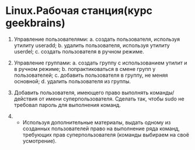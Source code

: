 # Linux.Рабочая станция(курс geekbrains)

1. Управление пользователями:
a. создать пользователя, используя утилиту useradd;
b. удалить пользователя, используя утилиту userdel;
c. создать пользователя в ручном режиме.

2. Управление группами:
a. создать группу с использованием утилит и в ручном режиме;
b. попрактиковаться в смене групп у пользователей;
c. добавить пользователя в группу, не меняя основной;
d. удалить пользователя из группы.

3. Добавить пользователя, имеющего право выполнять команды/действия от имени
суперпользователя. Сделать так, чтобы sudo не требовал пароль для выполнения команд.

4. * Используя дополнительные материалы, выдать одному из созданных пользователей право
на выполнение ряда команд, требующих прав суперпользователя (команды выбираем на своё
усмотрение).